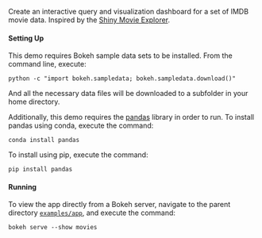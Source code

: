 Create an interactive query and visualization dashboard for a set of 
IMDB movie data. Inspired by the [Shiny Movie Explorer](http://shiny.rstudio.com/gallery/movie-explorer.html).

#### Setting Up

This demo requires Bokeh sample data sets to be installed. From the 
command line, execute:

    python -c "import bokeh.sampledata; bokeh.sampledata.download()"

And all the necessary data files will be downloaded to a subfolder in 
your home directory. 

Additionally, this demo requires the [pandas](http://pandas.pydata.org/)  library 
in order to run. To install pandas using conda, execute the command:

    conda install pandas

To install using pip, execute the command:

    pip install pandas

#### Running

To view the app directly from a Bokeh server, navigate to the parent
directory [`examples/app`](https://github.com/bokeh/bokeh/tree/master/examples/app), 
and execute the command:

    bokeh serve --show movies 
